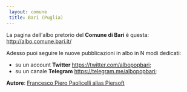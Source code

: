 ```yaml
---
 layout: comune
 title: Bari (Puglia)
---
```

 La pagina dell'albo pretorio del **Comune di Bari** è questa: http://albo.comune.bari.it/

 Adesso puoi seguire le nuove pubblicazioni in albo in N modi dedicati:

 * su un account **Twitter** https://twitter.com/albopopbari;
 * su un canale **Telegram** https://telegram.me/albopopbari;


 **Autore**: [Francesco Piero Paolicelli alias Piersoft](https://twitter.com/Piersoft)
